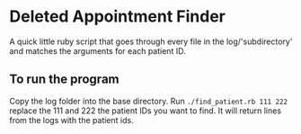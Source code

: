 # Deleted Appointment Finder
A quick little ruby script that  goes through every file in the log/'subdirectory'  and matches the arguments for each patient ID.

## To run the program

Copy the log folder into the base directory.
Run <code>./find_patient.rb 111 222</code> replace the 111 and 222 the patient IDs you want to find.
It will return lines from the logs with the patient ids.
